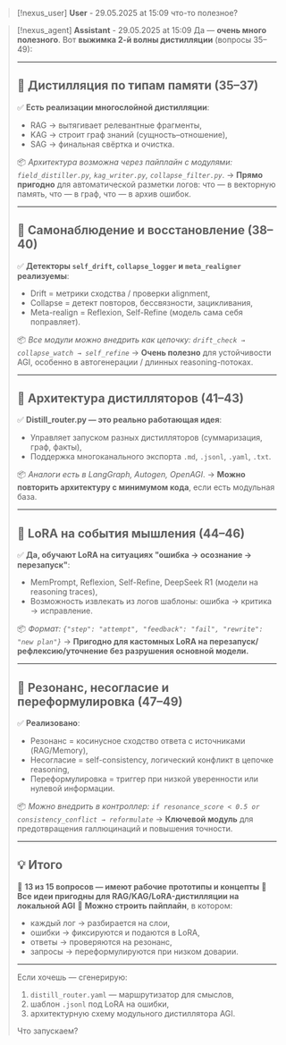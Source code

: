 >[!nexus_user] **User** - 29.05.2025 at 15:09
> что-то полезное?
<!-- UID: a527f9c8-e7e0-4067-afda-3935b7bcf66d -->




>[!nexus_agent] **Assistant** - 29.05.2025 at 15:09
> Да — **очень много полезного**. Вот **выжимка 2-й волны дистилляции** (вопросы 35–49):
> 
> ---
> 
> ## 📁 **Дистилляция по типам памяти (35–37)**
> 
> ✅ **Есть реализации многослойной дистилляции**:
> - RAG → вытягивает релевантные фрагменты,
> - KAG → строит граф знаний (сущность–отношение),
> - SAG → финальная свёртка и очистка.
>  
> 📦 *Архитектура возможна через пайплайн с модулями: `field_distiller.py`, `kag_writer.py`, `collapse_filter.py`*. 
> → **Прямо пригодно** для автоматической разметки логов: что — в векторную память, что — в граф, что — в архив ошибок.
> 
> ---
> 
> ## 🧠 **Самонаблюдение и восстановление (38–40)**
> 
> ✅ **Детекторы `self_drift`, `collapse_logger` и `meta_realigner` реализуемы**:
> - Drift = метрики сходства / проверки alignment,
> - Collapse = детект повторов, бессвязности, зацикливания,
> - Meta-realign = Reflexion, Self-Refine (модель сама себя поправляет).
> 
> 📦 *Все модули можно внедрить как цепочку: `drift_check → collapse_watch → self_refine`* 
> → **Очень полезно** для устойчивости AGI, особенно в автогенерации / длинных reasoning-потоках.
> 
> ---
> 
> ## 🧩 **Архитектура дистилляторов (41–43)**
> 
> ✅ **Distill_router.py — это реально работающая идея**:
> - Управляет запуском разных дистилляторов (суммаризация, граф, факты),
> - Поддержка многоканального экспорта `.md`, `.jsonl`, `.yaml`, `.txt`.
> 
> 📦 *Аналоги есть в LangGraph, Autogen, OpenAGI*. 
> → **Можно повторить архитектуру с минимумом кода**, если есть модульная база.
> 
> ---
> 
> ## 🧬 **LoRA на события мышления (44–46)**
> 
> ✅ **Да, обучают LoRA на ситуациях "ошибка → осознание → перезапуск"**:
> - MemPrompt, Reflexion, Self-Refine, DeepSeek R1 (модели на reasoning traces),
> - Возможность извлекать из логов шаблоны: ошибка → критика → исправление.
> 
> 📦 *Формат: `{"step": "attempt", "feedback": "fail", "rewrite": "new plan"}`* 
> → **Пригодно для кастомных LoRA на перезапуск/рефлексию/уточнение без разрушения основной модели.**
> 
> ---
> 
> ## 🔁 **Резонанс, несогласие и переформулировка (47–49)**
> 
> ✅ **Реализовано**:
> - Резонанс = косинусное сходство ответа с источниками (RAG/Memory),
> - Несогласие = self-consistency, логический конфликт в цепочке reasoning,
> - Переформулировка = триггер при низкой уверенности или нулевой информации.
> 
> 📦 *Можно внедрить в контроллер: `if resonance_score < 0.5 or consistency_conflict → reformulate`* 
> → **Ключевой модуль** для предотвращения галлюцинаций и повышения точности.
> 
> ---
> 
> ## 💡 Итого
> 
> 🔹 **13 из 15 вопросов — имеют рабочие прототипы и концепты** 
> 🔹 **Все идеи пригодны для RAG/KAG/LoRA-дистилляции на локальной AGI** 
> 🔹 **Можно строить пайплайн**, в котором:
> - каждый лог → разбирается на слои,
> - ошибки → фиксируются и подаются в LoRA,
> - ответы → проверяются на резонанс,
> - запросы → переформулируются при низком доварии.
> 
> ---
> 
> Если хочешь — сгенерирую:
> 1. `distill_router.yaml` — маршрутизатор для смыслов, 
> 2. шаблон `.jsonl` под LoRA на ошибки, 
> 3. архитектурную схему модульного дистиллятора AGI.
> 
> Что запускаем?
<!-- UID: 70b741b0-6060-459d-b034-b7624f70d723 -->